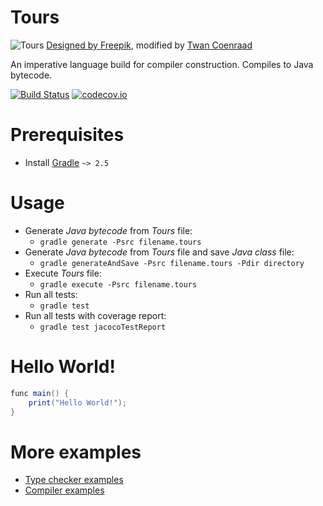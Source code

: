 # Tours

![Tours](http://i.imgur.com/jideETQ.png)
[Designed by Freepik](http://www.freepik.com/free-vector/free-bicycle-vector-image_714203.htm), modified by [Twan Coenraad](https://github.com/tcoenraad)

An imperative language build for compiler construction. Compiles to Java bytecode.

[![Build Status](https://travis-ci.org/jipspel/tours.svg?branch=master)](https://travis-ci.org/jipspel/tours)
[![codecov.io](http://codecov.io/github/jipspel/tours/coverage.svg?branch=master)](http://codecov.io/github/jipspel/tours?branch=master)

Prerequisites
=============

* Install [Gradle](https://docs.gradle.org/current/userguide/installation.html) `~> 2.5`

Usage
=====

* Generate *Java bytecode* from *Tours* file:
  * `gradle generate -Psrc filename.tours`
* Generate *Java bytecode* from *Tours* file and save *Java class* file:
  * `gradle generateAndSave -Psrc filename.tours -Pdir directory`
* Execute *Tours* file:
  * `gradle execute -Psrc filename.tours`
* Run all tests:
  * `gradle test`
* Run all tests with coverage report:
  * `gradle test jacocoTestReport`

Hello World!
============
```java
func main() {
    print("Hello World!");
}
```

More examples
=============

* [Type checker examples](https://github.com/jipspel/tours/tree/master/src/test/java/tours/examples/typechecker)
* [Compiler examples](https://github.com/jipspel/tours/tree/master/src/test/java/tours/examples/compiler)
